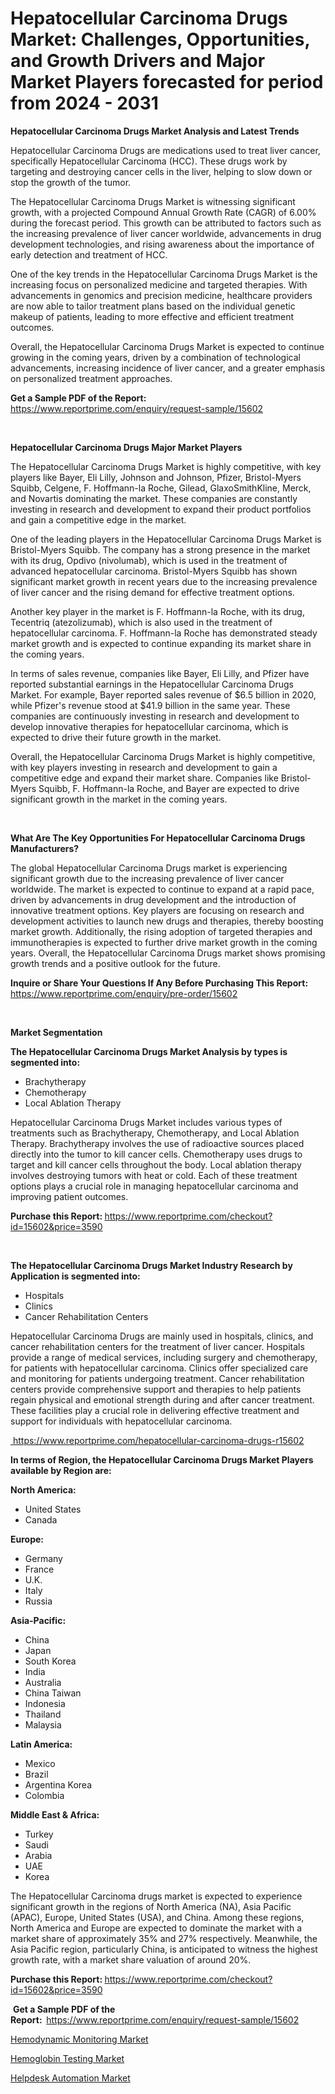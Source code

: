 <p><h1>Hepatocellular Carcinoma Drugs Market: Challenges, Opportunities, and Growth Drivers and Major Market Players forecasted for period from 2024 - 2031</h1></p><p><strong>Hepatocellular Carcinoma Drugs Market Analysis and Latest Trends</strong></p>
<p><p>Hepatocellular Carcinoma Drugs are medications used to treat liver cancer, specifically Hepatocellular Carcinoma (HCC). These drugs work by targeting and destroying cancer cells in the liver, helping to slow down or stop the growth of the tumor.</p><p>The Hepatocellular Carcinoma Drugs Market is witnessing significant growth, with a projected Compound Annual Growth Rate (CAGR) of 6.00% during the forecast period. This growth can be attributed to factors such as the increasing prevalence of liver cancer worldwide, advancements in drug development technologies, and rising awareness about the importance of early detection and treatment of HCC.</p><p>One of the key trends in the Hepatocellular Carcinoma Drugs Market is the increasing focus on personalized medicine and targeted therapies. With advancements in genomics and precision medicine, healthcare providers are now able to tailor treatment plans based on the individual genetic makeup of patients, leading to more effective and efficient treatment outcomes.</p><p>Overall, the Hepatocellular Carcinoma Drugs Market is expected to continue growing in the coming years, driven by a combination of technological advancements, increasing incidence of liver cancer, and a greater emphasis on personalized treatment approaches.</p></p>
<p><strong>Get a Sample PDF of the Report:&nbsp;</strong> <a href="https://www.reportprime.com/enquiry/request-sample/15602">https://www.reportprime.com/enquiry/request-sample/15602</a></p>
<p>&nbsp;</p>
<p><strong>Hepatocellular Carcinoma Drugs Major Market Players</strong></p>
<p><p>The Hepatocellular Carcinoma Drugs Market is highly competitive, with key players like Bayer, Eli Lilly, Johnson and Johnson, Pfizer, Bristol-Myers Squibb, Celgene, F. Hoffmann-la Roche, Gilead, GlaxoSmithKline, Merck, and Novartis dominating the market. These companies are constantly investing in research and development to expand their product portfolios and gain a competitive edge in the market.</p><p>One of the leading players in the Hepatocellular Carcinoma Drugs Market is Bristol-Myers Squibb. The company has a strong presence in the market with its drug, Opdivo (nivolumab), which is used in the treatment of advanced hepatocellular carcinoma. Bristol-Myers Squibb has shown significant market growth in recent years due to the increasing prevalence of liver cancer and the rising demand for effective treatment options.</p><p>Another key player in the market is F. Hoffmann-la Roche, with its drug, Tecentriq (atezolizumab), which is also used in the treatment of hepatocellular carcinoma. F. Hoffmann-la Roche has demonstrated steady market growth and is expected to continue expanding its market share in the coming years.</p><p>In terms of sales revenue, companies like Bayer, Eli Lilly, and Pfizer have reported substantial earnings in the Hepatocellular Carcinoma Drugs Market. For example, Bayer reported sales revenue of $6.5 billion in 2020, while Pfizer's revenue stood at $41.9 billion in the same year. These companies are continuously investing in research and development to develop innovative therapies for hepatocellular carcinoma, which is expected to drive their future growth in the market.</p><p>Overall, the Hepatocellular Carcinoma Drugs Market is highly competitive, with key players investing in research and development to gain a competitive edge and expand their market share. Companies like Bristol-Myers Squibb, F. Hoffmann-la Roche, and Bayer are expected to drive significant growth in the market in the coming years.</p></p>
<p>&nbsp;</p>
<p><strong>What Are The Key Opportunities For Hepatocellular Carcinoma Drugs Manufacturers?</strong></p>
<p><p>The global Hepatocellular Carcinoma Drugs market is experiencing significant growth due to the increasing prevalence of liver cancer worldwide. The market is expected to continue to expand at a rapid pace, driven by advancements in drug development and the introduction of innovative treatment options. Key players are focusing on research and development activities to launch new drugs and therapies, thereby boosting market growth. Additionally, the rising adoption of targeted therapies and immunotherapies is expected to further drive market growth in the coming years. Overall, the Hepatocellular Carcinoma Drugs market shows promising growth trends and a positive outlook for the future.</p></p>
<p><strong>Inquire or Share Your Questions If Any Before Purchasing This Report:</strong> <a href="https://www.reportprime.com/enquiry/pre-order/15602">https://www.reportprime.com/enquiry/pre-order/15602</a></p>
<p>&nbsp;</p>
<p><strong>Market Segmentation</strong></p>
<p><strong>The Hepatocellular Carcinoma Drugs Market Analysis by types is segmented into:</strong></p>
<p><ul><li>Brachytherapy</li><li>Chemotherapy</li><li>Local Ablation Therapy</li></ul></p>
<p><p>Hepatocellular Carcinoma Drugs Market includes various types of treatments such as Brachytherapy, Chemotherapy, and Local Ablation Therapy. Brachytherapy involves the use of radioactive sources placed directly into the tumor to kill cancer cells. Chemotherapy uses drugs to target and kill cancer cells throughout the body. Local ablation therapy involves destroying tumors with heat or cold. Each of these treatment options plays a crucial role in managing hepatocellular carcinoma and improving patient outcomes.</p></p>
<p><strong>Purchase this Report:&nbsp;</strong><a href="https://www.reportprime.com/checkout?id=15602&price=3590">https://www.reportprime.com/checkout?id=15602&price=3590</a></p>
<p>&nbsp;</p>
<p><strong>The Hepatocellular Carcinoma Drugs Market Industry Research by Application is segmented into:</strong></p>
<p><ul><li>Hospitals</li><li>Clinics</li><li>Cancer Rehabilitation Centers</li></ul></p>
<p><p>Hepatocellular Carcinoma Drugs are mainly used in hospitals, clinics, and cancer rehabilitation centers for the treatment of liver cancer. Hospitals provide a range of medical services, including surgery and chemotherapy, for patients with hepatocellular carcinoma. Clinics offer specialized care and monitoring for patients undergoing treatment. Cancer rehabilitation centers provide comprehensive support and therapies to help patients regain physical and emotional strength during and after cancer treatment. These facilities play a crucial role in delivering effective treatment and support for individuals with hepatocellular carcinoma.</p></p>
<p><a href="https://www.reportprime.com/hepatocellular-carcinoma-drugs-r15602">&nbsp;https://www.reportprime.com/hepatocellular-carcinoma-drugs-r15602</a></p>
<p><strong>In terms of Region, the Hepatocellular Carcinoma Drugs Market Players available by Region are:</strong></p>
<p>
    <p> <strong> North America: </strong>
        <ul>
            <li>United States</li>
            <li>Canada</li>
        </ul>
        </p> 
    <p> <strong> Europe: </strong>
        <ul>
            <li>Germany</li>
            <li>France</li>
            <li>U.K.</li>
            <li>Italy</li>
            <li>Russia</li>
        </ul>
        </p> 
    <p> <strong> Asia-Pacific: </strong>
        <ul>
            <li>China</li>
            <li>Japan</li>
            <li>South Korea</li>
            <li>India</li>
            <li>Australia</li>
            <li>China Taiwan</li>
            <li>Indonesia</li>
            <li>Thailand</li>
            <li>Malaysia</li>
        </ul>
        </p> 
    <p> <strong> Latin America: </strong>
        <ul>
            <li>Mexico</li>
            <li>Brazil</li>
            <li>Argentina Korea</li>
            <li>Colombia</li>
        </ul>
        </p> 
    <p> <strong> Middle East & Africa: </strong>
        <ul>
            <li>Turkey</li>
            <li>Saudi</li>
            <li>Arabia</li>
            <li>UAE</li>
            <li>Korea</li>
        </ul>
    </p>
    </p>
<p><p>The Hepatocellular Carcinoma drugs market is expected to experience significant growth in the regions of North America (NA), Asia Pacific (APAC), Europe, United States (USA), and China. Among these regions, North America and Europe are expected to dominate the market with a market share of approximately 35% and 27% respectively. Meanwhile, the Asia Pacific region, particularly China, is anticipated to witness the highest growth rate, with a market share valuation of around 20%.</p></p>
<p><strong>Purchase this Report: </strong><a href="https://www.reportprime.com/checkout?id=15602&price=3590">https://www.reportprime.com/checkout?id=15602&price=3590</a></p>
<p>&nbsp;<strong>Get a Sample PDF of the Report:&nbsp;&nbsp;</strong><a href="https://www.reportprime.com/enquiry/request-sample/15602">https://www.reportprime.com/enquiry/request-sample/15602</a></p>
<p><strong></strong></p>
<p><p><a href="https://github.com/kosella/Market-Research-Report-List-2/blob/main/hemodynamic-monitoring-market.md">Hemodynamic Monitoring Market</a></p><p><a href="https://github.com/kufem1/Market-Research-Report-List-2/blob/main/hemoglobin-testing-market.md">Hemoglobin Testing Market</a></p><p><a href="https://github.com/nathandecarvalho/Market-Research-Report-List-2/blob/main/helpdesk-automation-market.md">Helpdesk Automation Market</a></p></p>